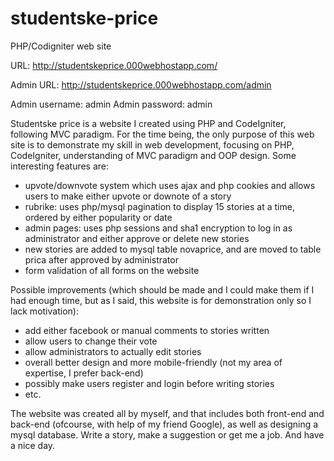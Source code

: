# studentske-price
PHP/Codigniter web site

URL: http://studentskeprice.000webhostapp.com/

Admin URL: http://studentskeprice.000webhostapp.com/admin

Admin username: admin
Admin password: admin

Studentske price is a website I created using PHP and CodeIgniter, following MVC paradigm. For the time being, the only purpose of this web site is to demonstrate my skill in web development, focusing on PHP, CodeIgniter, understanding of MVC paradigm and OOP design. Some interesting features are:
  - upvote/downvote system which uses ajax and php cookies and allows users to make either upvote or downote of a story
  - rubrike: uses php/mysql pagination to display 15 stories at a time, ordered by either popularity or date
  - admin pages: uses php sessions and sha1 encryption to log in as administrator and either approve or delete new stories 
  - new stories are added to mysql table novaprice, and are moved to table prica after approved by administrator
  - form validation of all forms on the website
  
 Possible improvements (which should be made and I could make them if I had enough time, but as I said, this website is for demonstration only so I lack motivation):
  - add either facebook or manual comments to stories written
  - allow users to change their vote
  - allow administrators to actually edit stories
  - overall better design and more mobile-friendly (not my area of expertise, I prefer back-end)
  - possibly make users register and login before writing stories
  - etc.
  
The website was created all by myself, and that includes both front-end and back-end (ofcourse, with help of my friend Google), as well as designing a mysql database. Write a story, make a suggestion or get me a job. And have a nice day.
